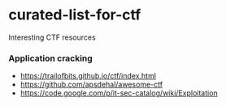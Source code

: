 # curated-list-for-ctf
Interesting CTF resources

### Application cracking
* https://trailofbits.github.io/ctf/index.html
* https://github.com/apsdehal/awesome-ctf
* https://code.google.com/p/it-sec-catalog/wiki/Exploitation
